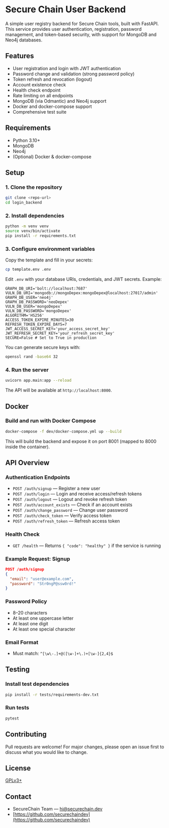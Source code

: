 # Secure Chain User Backend

A simple user registry backend for Secure Chain tools, built with FastAPI. This service provides user authentication, registration, password management, and token-based security, with support for MongoDB and Neo4j databases.

## Features
- User registration and login with JWT authentication
- Password change and validation (strong password policy)
- Token refresh and revocation (logout)
- Account existence check
- Health check endpoint
- Rate limiting on all endpoints
- MongoDB (via Odmantic) and Neo4j support
- Docker and docker-compose support
- Comprehensive test suite

## Requirements
- Python 3.10+
- MongoDB
- Neo4j
- (Optional) Docker & docker-compose

## Setup

### 1. Clone the repository
```bash
git clone <repo-url>
cd login_backend
```

### 2. Install dependencies
```bash
python -m venv venv
source venv/bin/activate
pip install -r requirements.txt
```

### 3. Configure environment variables
Copy the template and fill in your secrets:
```bash
cp template.env .env
```
Edit `.env` with your database URIs, credentials, and JWT secrets. Example:
```
GRAPH_DB_URI='bolt://localhost:7687'
VULN_DB_URI='mongodb://mongoDepex:mongoDepex@localhost:27017/admin'
GRAPH_DB_USER='neo4j'
GRAPH_DB_PASSWORD='neoDepex'
VULN_DB_USER='mongoDepex'
VULN_DB_PASSWORD='mongoDepex'
ALGORITHM='HS256'
ACCESS_TOKEN_EXPIRE_MINUTES=30
REFRESH_TOKEN_EXPIRE_DAYS=7
JWT_ACCESS_SECRET_KEY='your_access_secret_key'
JWT_REFRESH_SECRET_KEY='your_refresh_secret_key'
SECURE=False # Set to True in production
```
You can generate secure keys with:
```bash
openssl rand -base64 32
```

### 4. Run the server
```bash
uvicorn app.main:app --reload
```
The API will be available at `http://localhost:8000`.

## Docker

### Build and run with Docker Compose
```bash
docker-compose -f dev/docker-compose.yml up --build
```
This will build the backend and expose it on port 8001 (mapped to 8000 inside the container).

## API Overview

### Authentication Endpoints
- `POST /auth/signup` — Register a new user
- `POST /auth/login` — Login and receive access/refresh tokens
- `POST /auth/logout` — Logout and revoke refresh token
- `POST /auth/account_exists` — Check if an account exists
- `POST /auth/change_password` — Change user password
- `POST /auth/check_token` — Verify access token
- `POST /auth/refresh_token` — Refresh access token

### Health Check
- `GET /health` — Returns `{ "code": "healthy" }` if the service is running

### Example Request: Signup
```json
POST /auth/signup
{
  "email": "user@example.com",
  "password": "Str0ngP@ssw0rd!"
}
```

### Password Policy
- 8–20 characters
- At least one uppercase letter
- At least one digit
- At least one special character

### Email Format
- Must match: `^[\w\-.]+@([\w-]+\.)+[\w-]{2,4}$`

## Testing

### Install test dependencies
```bash
pip install -r tests/requirements-dev.txt
```

### Run tests
```bash
pytest
```

## Contributing
Pull requests are welcome! For major changes, please open an issue first to discuss what you would like to change.

## License
[GPLv3+](https://www.gnu.org/licenses/gpl-3.0.html)

## Contact
- SecureChain Team — [hi@securechain.dev](mailto:hi@securechain.dev)
- [https://github.com/securechaindev](https://github.com/securechaindev)